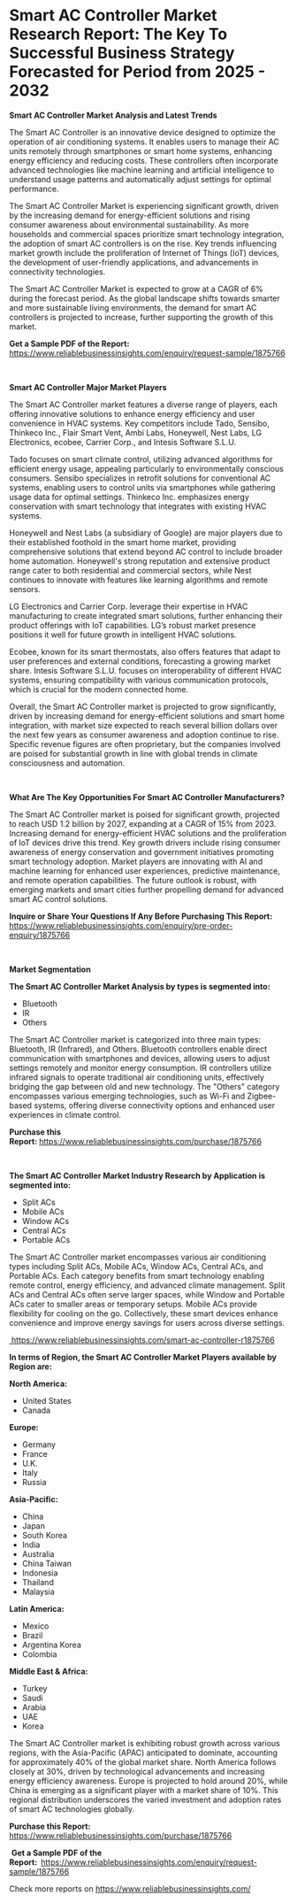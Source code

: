 <p><h1>Smart AC Controller Market Research Report: The Key To Successful Business Strategy Forecasted for Period from 2025 - 2032</h1></p><p><strong>Smart AC Controller Market Analysis and Latest Trends</strong></p>
<p><p>The Smart AC Controller is an innovative device designed to optimize the operation of air conditioning systems. It enables users to manage their AC units remotely through smartphones or smart home systems, enhancing energy efficiency and reducing costs. These controllers often incorporate advanced technologies like machine learning and artificial intelligence to understand usage patterns and automatically adjust settings for optimal performance.</p><p>The Smart AC Controller Market is experiencing significant growth, driven by the increasing demand for energy-efficient solutions and rising consumer awareness about environmental sustainability. As more households and commercial spaces prioritize smart technology integration, the adoption of smart AC controllers is on the rise. Key trends influencing market growth include the proliferation of Internet of Things (IoT) devices, the development of user-friendly applications, and advancements in connectivity technologies.</p><p>The Smart AC Controller Market is expected to grow at a CAGR of 6% during the forecast period. As the global landscape shifts towards smarter and more sustainable living environments, the demand for smart AC controllers is projected to increase, further supporting the growth of this market.</p></p>
<p><strong>Get a Sample PDF of the Report:&nbsp;</strong> <a href="https://www.reliablebusinessinsights.com/enquiry/request-sample/1875766?utm_campaign=2321&utm_medium=2&utm_source=Github&utm_content=ia&utm_term=10042025&utm_id=smart-ac-controller">https://www.reliablebusinessinsights.com/enquiry/request-sample/1875766</a></p>
<p>&nbsp;</p>
<p><strong>Smart AC Controller Major Market Players</strong></p>
<p><p>The Smart AC Controller market features a diverse range of players, each offering innovative solutions to enhance energy efficiency and user convenience in HVAC systems. Key competitors include Tado, Sensibo, Thinkeco Inc., Flair Smart Vent, Ambi Labs, Honeywell, Nest Labs, LG Electronics, ecobee, Carrier Corp., and Intesis Software S.L.U.</p><p>Tado focuses on smart climate control, utilizing advanced algorithms for efficient energy usage, appealing particularly to environmentally conscious consumers. Sensibo specializes in retrofit solutions for conventional AC systems, enabling users to control units via smartphones while gathering usage data for optimal settings. Thinkeco Inc. emphasizes energy conservation with smart technology that integrates with existing HVAC systems.</p><p>Honeywell and Nest Labs (a subsidiary of Google) are major players due to their established foothold in the smart home market, providing comprehensive solutions that extend beyond AC control to include broader home automation. Honeywell's strong reputation and extensive product range cater to both residential and commercial sectors, while Nest continues to innovate with features like learning algorithms and remote sensors.</p><p>LG Electronics and Carrier Corp. leverage their expertise in HVAC manufacturing to create integrated smart solutions, further enhancing their product offerings with IoT capabilities. LG’s robust market presence positions it well for future growth in intelligent HVAC solutions.</p><p>Ecobee, known for its smart thermostats, also offers features that adapt to user preferences and external conditions, forecasting a growing market share. Intesis Software S.L.U. focuses on interoperability of different HVAC systems, ensuring compatibility with various communication protocols, which is crucial for the modern connected home.</p><p>Overall, the Smart AC Controller market is projected to grow significantly, driven by increasing demand for energy-efficient solutions and smart home integration, with market size expected to reach several billion dollars over the next few years as consumer awareness and adoption continue to rise. Specific revenue figures are often proprietary, but the companies involved are poised for substantial growth in line with global trends in climate consciousness and automation.</p></p>
<p>&nbsp;</p>
<p><strong>What Are The Key Opportunities For Smart AC Controller Manufacturers?</strong></p>
<p><p>The Smart AC Controller market is poised for significant growth, projected to reach USD 1.2 billion by 2027, expanding at a CAGR of 15% from 2023. Increasing demand for energy-efficient HVAC solutions and the proliferation of IoT devices drive this trend. Key growth drivers include rising consumer awareness of energy conservation and government initiatives promoting smart technology adoption. Market players are innovating with AI and machine learning for enhanced user experiences, predictive maintenance, and remote operation capabilities. The future outlook is robust, with emerging markets and smart cities further propelling demand for advanced smart AC control solutions.</p></p>
<p><strong>Inquire or Share Your Questions If Any Before Purchasing This Report:</strong> <a href="https://www.reliablebusinessinsights.com/enquiry/pre-order-enquiry/1875766?utm_campaign=2321&utm_medium=2&utm_source=Github&utm_content=ia&utm_term=10042025&utm_id=smart-ac-controller">https://www.reliablebusinessinsights.com/enquiry/pre-order-enquiry/1875766</a></p>
<p>&nbsp;</p>
<p><strong>Market Segmentation</strong></p>
<p><strong>The Smart AC Controller Market Analysis by types is segmented into:</strong></p>
<p><ul><li>Bluetooth</li><li>IR</li><li>Others</li></ul></p>
<p><p>The Smart AC Controller market is categorized into three main types: Bluetooth, IR (Infrared), and Others. Bluetooth controllers enable direct communication with smartphones and devices, allowing users to adjust settings remotely and monitor energy consumption. IR controllers utilize infrared signals to operate traditional air conditioning units, effectively bridging the gap between old and new technology. The "Others" category encompasses various emerging technologies, such as Wi-Fi and Zigbee-based systems, offering diverse connectivity options and enhanced user experiences in climate control.</p></p>
<p><strong>Purchase this Report:&nbsp;</strong><a href="https://www.reliablebusinessinsights.com/purchase/1875766?utm_campaign=2321&utm_medium=2&utm_source=Github&utm_content=ia&utm_term=10042025&utm_id=smart-ac-controller">https://www.reliablebusinessinsights.com/purchase/1875766</a></p>
<p>&nbsp;</p>
<p><strong>The Smart AC Controller Market Industry Research by Application is segmented into:</strong></p>
<p><ul><li>Split ACs</li><li>Mobile ACs</li><li>Window ACs</li><li>Central ACs</li><li>Portable ACs</li></ul></p>
<p><p>The Smart AC Controller market encompasses various air conditioning types including Split ACs, Mobile ACs, Window ACs, Central ACs, and Portable ACs. Each category benefits from smart technology enabling remote control, energy efficiency, and advanced climate management. Split ACs and Central ACs often serve larger spaces, while Window and Portable ACs cater to smaller areas or temporary setups. Mobile ACs provide flexibility for cooling on the go. Collectively, these smart devices enhance convenience and improve energy savings for users across diverse settings.</p></p>
<p><a href="https://www.reliablebusinessinsights.com/smart-ac-controller-r1875766?utm_campaign=2321&utm_medium=2&utm_source=Github&utm_content=ia&utm_term=10042025&utm_id=smart-ac-controller">&nbsp;https://www.reliablebusinessinsights.com/smart-ac-controller-r1875766</a></p>
<p><strong>In terms of Region, the Smart AC Controller Market Players available by Region are:</strong></p>
<p>
    <p> <strong> North America: </strong>
        <ul>
            <li>United States</li>
            <li>Canada</li>
        </ul>
        </p> 
    <p> <strong> Europe: </strong>
        <ul>
            <li>Germany</li>
            <li>France</li>
            <li>U.K.</li>
            <li>Italy</li>
            <li>Russia</li>
        </ul>
        </p> 
    <p> <strong> Asia-Pacific: </strong>
        <ul>
            <li>China</li>
            <li>Japan</li>
            <li>South Korea</li>
            <li>India</li>
            <li>Australia</li>
            <li>China Taiwan</li>
            <li>Indonesia</li>
            <li>Thailand</li>
            <li>Malaysia</li>
        </ul>
        </p> 
    <p> <strong> Latin America: </strong>
        <ul>
            <li>Mexico</li>
            <li>Brazil</li>
            <li>Argentina Korea</li>
            <li>Colombia</li>
        </ul>
        </p> 
    <p> <strong> Middle East & Africa: </strong>
        <ul>
            <li>Turkey</li>
            <li>Saudi</li>
            <li>Arabia</li>
            <li>UAE</li>
            <li>Korea</li>
        </ul>
    </p>
    </p>
<p><p>The Smart AC Controller market is exhibiting robust growth across various regions, with the Asia-Pacific (APAC) anticipated to dominate, accounting for approximately 40% of the global market share. North America follows closely at 30%, driven by technological advancements and increasing energy efficiency awareness. Europe is projected to hold around 20%, while China is emerging as a significant player with a market share of 10%. This regional distribution underscores the varied investment and adoption rates of smart AC technologies globally.</p></p>
<p><strong>Purchase this Report: </strong><a href="https://www.reliablebusinessinsights.com/purchase/1875766?utm_campaign=2321&utm_medium=2&utm_source=Github&utm_content=ia&utm_term=10042025&utm_id=smart-ac-controller">https://www.reliablebusinessinsights.com/purchase/1875766</a></p>
<p>&nbsp;<strong>Get a Sample PDF of the Report:&nbsp;&nbsp;</strong><a href="https://www.reliablebusinessinsights.com/enquiry/request-sample/1875766?utm_campaign=2321&utm_medium=2&utm_source=Github&utm_content=ia&utm_term=10042025&utm_id=smart-ac-controller">https://www.reliablebusinessinsights.com/enquiry/request-sample/1875766</a></p>
<p><strong></strong></p>
<p>Check more reports on <a href="https://www.reliablebusinessinsights.com/?utm_campaign=2321&utm_medium=2&utm_source=Github&utm_content=ia&utm_term=10042025&utm_id=smart-ac-controller">https://www.reliablebusinessinsights.com/</a></p>